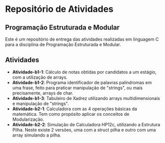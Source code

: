 # Repositório de Atividades

## Programação Estruturada e Modular

Este é um repositório de entrega das atividades realizadas em linguagem C para a disciplina de Programação Estruturada e Modular.

## Atividades

- **Atividade-b1-1**: Cálculo de notas obtidas por candidatos a um estágio, com a utilização de arrays.
- **Atividade-b1-2**: Programa identificador de palavras palíndromas em uma frase, feito para praticar manipulação de "strings", ou mais precisamente, arrays de char.
- **Atividade-b1-3**: Tabuleiro de Xadrez utilizando arrays multidimensionais e manipulação de "strings".
- **Atividade-b2-1**: Calculadora com as 4 operações básicas da matemática. Tem como propósito aplicar os conceitos de Modularização.
- **Atividade-b2-2**: Simulação de Calculadora HP12c, utilizando a Estrutura Pilha. Neste existe 2 versões, uma com a struct pilha e outro com uma array simulando a pilha.
